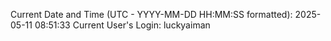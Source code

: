 Current Date and Time (UTC - YYYY-MM-DD HH:MM:SS formatted): 2025-05-11 08:51:33
Current User's Login: luckyaiman
